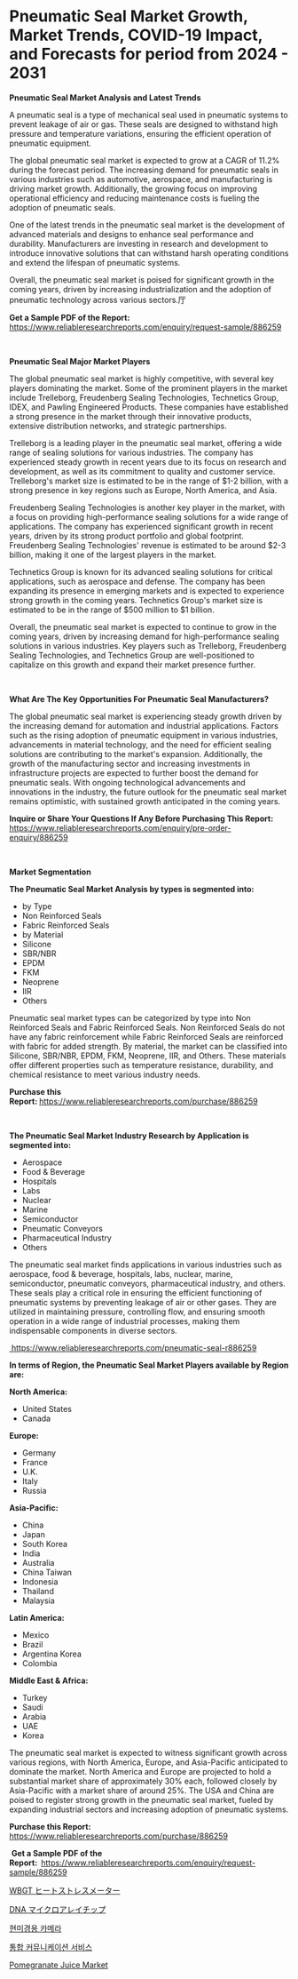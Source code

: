<p><h1>Pneumatic Seal Market Growth, Market Trends, COVID-19 Impact, and Forecasts for period from 2024 - 2031</h1></p><p><strong>Pneumatic Seal Market Analysis and Latest Trends</strong></p>
<p><p>A pneumatic seal is a type of mechanical seal used in pneumatic systems to prevent leakage of air or gas. These seals are designed to withstand high pressure and temperature variations, ensuring the efficient operation of pneumatic equipment.</p><p>The global pneumatic seal market is expected to grow at a CAGR of 11.2% during the forecast period. The increasing demand for pneumatic seals in various industries such as automotive, aerospace, and manufacturing is driving market growth. Additionally, the growing focus on improving operational efficiency and reducing maintenance costs is fueling the adoption of pneumatic seals.</p><p>One of the latest trends in the pneumatic seal market is the development of advanced materials and designs to enhance seal performance and durability. Manufacturers are investing in research and development to introduce innovative solutions that can withstand harsh operating conditions and extend the lifespan of pneumatic systems.</p><p>Overall, the pneumatic seal market is poised for significant growth in the coming years, driven by increasing industrialization and the adoption of pneumatic technology across various sectors.厅</p></p>
<p><strong>Get a Sample PDF of the Report:&nbsp;</strong> <a href="https://www.reliableresearchreports.com/enquiry/request-sample/886259">https://www.reliableresearchreports.com/enquiry/request-sample/886259</a></p>
<p>&nbsp;</p>
<p><strong>Pneumatic Seal Major Market Players</strong></p>
<p><p>The global pneumatic seal market is highly competitive, with several key players dominating the market. Some of the prominent players in the market include Trelleborg, Freudenberg Sealing Technologies, Technetics Group, IDEX, and Pawling Engineered Products. These companies have established a strong presence in the market through their innovative products, extensive distribution networks, and strategic partnerships.</p><p>Trelleborg is a leading player in the pneumatic seal market, offering a wide range of sealing solutions for various industries. The company has experienced steady growth in recent years due to its focus on research and development, as well as its commitment to quality and customer service. Trelleborg's market size is estimated to be in the range of $1-2 billion, with a strong presence in key regions such as Europe, North America, and Asia.</p><p>Freudenberg Sealing Technologies is another key player in the market, with a focus on providing high-performance sealing solutions for a wide range of applications. The company has experienced significant growth in recent years, driven by its strong product portfolio and global footprint. Freudenberg Sealing Technologies' revenue is estimated to be around $2-3 billion, making it one of the largest players in the market.</p><p>Technetics Group is known for its advanced sealing solutions for critical applications, such as aerospace and defense. The company has been expanding its presence in emerging markets and is expected to experience strong growth in the coming years. Technetics Group's market size is estimated to be in the range of $500 million to $1 billion.</p><p>Overall, the pneumatic seal market is expected to continue to grow in the coming years, driven by increasing demand for high-performance sealing solutions in various industries. Key players such as Trelleborg, Freudenberg Sealing Technologies, and Technetics Group are well-positioned to capitalize on this growth and expand their market presence further.</p></p>
<p>&nbsp;</p>
<p><strong>What Are The Key Opportunities For Pneumatic Seal Manufacturers?</strong></p>
<p><p>The global pneumatic seal market is experiencing steady growth driven by the increasing demand for automation and industrial applications. Factors such as the rising adoption of pneumatic equipment in various industries, advancements in material technology, and the need for efficient sealing solutions are contributing to the market's expansion. Additionally, the growth of the manufacturing sector and increasing investments in infrastructure projects are expected to further boost the demand for pneumatic seals. With ongoing technological advancements and innovations in the industry, the future outlook for the pneumatic seal market remains optimistic, with sustained growth anticipated in the coming years.</p></p>
<p><strong>Inquire or Share Your Questions If Any Before Purchasing This Report:</strong> <a href="https://www.reliableresearchreports.com/enquiry/pre-order-enquiry/886259">https://www.reliableresearchreports.com/enquiry/pre-order-enquiry/886259</a></p>
<p>&nbsp;</p>
<p><strong>Market Segmentation</strong></p>
<p><strong>The Pneumatic Seal Market Analysis by types is segmented into:</strong></p>
<p><ul><li>by Type</li><li>Non Reinforced Seals</li><li>Fabric Reinforced Seals</li><li>by Material</li><li>Silicone</li><li>SBR/NBR</li><li>EPDM</li><li>FKM</li><li>Neoprene</li><li>IIR</li><li>Others</li></ul></p>
<p><p>Pneumatic seal market types can be categorized by type into Non Reinforced Seals and Fabric Reinforced Seals. Non Reinforced Seals do not have any fabric reinforcement while Fabric Reinforced Seals are reinforced with fabric for added strength. By material, the market can be classified into Silicone, SBR/NBR, EPDM, FKM, Neoprene, IIR, and Others. These materials offer different properties such as temperature resistance, durability, and chemical resistance to meet various industry needs.</p></p>
<p><strong>Purchase this Report:&nbsp;</strong><a href="https://www.reliableresearchreports.com/purchase/886259">https://www.reliableresearchreports.com/purchase/886259</a></p>
<p>&nbsp;</p>
<p><strong>The Pneumatic Seal Market Industry Research by Application is segmented into:</strong></p>
<p><ul><li>Aerospace</li><li>Food & Beverage</li><li>Hospitals</li><li>Labs</li><li>Nuclear</li><li>Marine</li><li>Semiconductor</li><li>Pneumatic Conveyors</li><li>Pharmaceutical Industry</li><li>Others</li></ul></p>
<p><p>The pneumatic seal market finds applications in various industries such as aerospace, food & beverage, hospitals, labs, nuclear, marine, semiconductor, pneumatic conveyors, pharmaceutical industry, and others. These seals play a critical role in ensuring the efficient functioning of pneumatic systems by preventing leakage of air or other gases. They are utilized in maintaining pressure, controlling flow, and ensuring smooth operation in a wide range of industrial processes, making them indispensable components in diverse sectors.</p></p>
<p><a href="https://www.reliableresearchreports.com/pneumatic-seal-r886259">&nbsp;https://www.reliableresearchreports.com/pneumatic-seal-r886259</a></p>
<p><strong>In terms of Region, the Pneumatic Seal Market Players available by Region are:</strong></p>
<p>
    <p> <strong> North America: </strong>
        <ul>
            <li>United States</li>
            <li>Canada</li>
        </ul>
        </p> 
    <p> <strong> Europe: </strong>
        <ul>
            <li>Germany</li>
            <li>France</li>
            <li>U.K.</li>
            <li>Italy</li>
            <li>Russia</li>
        </ul>
        </p> 
    <p> <strong> Asia-Pacific: </strong>
        <ul>
            <li>China</li>
            <li>Japan</li>
            <li>South Korea</li>
            <li>India</li>
            <li>Australia</li>
            <li>China Taiwan</li>
            <li>Indonesia</li>
            <li>Thailand</li>
            <li>Malaysia</li>
        </ul>
        </p> 
    <p> <strong> Latin America: </strong>
        <ul>
            <li>Mexico</li>
            <li>Brazil</li>
            <li>Argentina Korea</li>
            <li>Colombia</li>
        </ul>
        </p> 
    <p> <strong> Middle East & Africa: </strong>
        <ul>
            <li>Turkey</li>
            <li>Saudi</li>
            <li>Arabia</li>
            <li>UAE</li>
            <li>Korea</li>
        </ul>
    </p>
    </p>
<p><p>The pneumatic seal market is expected to witness significant growth across various regions, with North America, Europe, and Asia-Pacific anticipated to dominate the market. North America and Europe are projected to hold a substantial market share of approximately 30% each, followed closely by Asia-Pacific with a market share of around 25%. The USA and China are poised to register strong growth in the pneumatic seal market, fueled by expanding industrial sectors and increasing adoption of pneumatic systems.</p></p>
<p><strong>Purchase this Report: </strong><a href="https://www.reliableresearchreports.com/purchase/886259">https://www.reliableresearchreports.com/purchase/886259</a></p>
<p>&nbsp;<strong>Get a Sample PDF of the Report:&nbsp;&nbsp;</strong><a href="https://www.reliableresearchreports.com/enquiry/request-sample/886259">https://www.reliableresearchreports.com/enquiry/request-sample/886259</a></p>
<p><strong></strong></p>
<p><p><a href="https://github.com/lababdou/Market-Research-Report-List-3/blob/main/389180135014.md">WBGT ヒートストレスメーター</a></p><p><a href="https://medium.com/@jasoniller59/dna%E3%83%9E%E3%82%A4%E3%82%AF%E3%83%AD%E3%82%A2%E3%83%AC%E3%82%A4%E3%83%81%E3%83%83%E3%83%97%E5%B8%82%E5%A0%B4-2031%E5%B9%B4%E3%81%BE%E3%81%A7%E3%81%AE%E5%8B%95%E5%90%91-%E4%BA%88%E6%B8%AC-%E7%AB%B6%E4%BA%89%E5%88%86%E6%9E%90-5e69bdcd8c19">DNA マイクロアレイチップ</a></p><p><a href="https://medium.com/@simeonbode1/%ED%98%84%EB%AF%B8%EA%B2%BD%EC%9A%A9-%EC%B9%B4%EB%A9%94%EB%9D%BC-%EC%8B%9C%EC%9E%A5-%EC%84%B1%EA%B3%B5%EC%A0%81%EC%9D%B8-%EB%B9%84%EC%A6%88%EB%8B%88%EC%8A%A4-%EC%A0%84%EB%9E%B5%EC%9D%98-%EC%97%B4%EC%87%A0-2031%EB%85%84%EA%B9%8C%EC%A7%80-%EC%98%88%EC%B8%A1-851804b11a6c">현미경용 카메라</a></p><p><a href="https://medium.com/@earnesteidenreichja/%ED%86%B5%ED%95%A9-%ED%86%B5%EC%8B%A0-%EC%84%9C%EB%B9%84%EC%8A%A4-%EC%8B%9C%EC%9E%A5%EC%9D%80-%EC%8B%9C%EC%9E%A5-%EC%A0%90%EC%9C%A0%EC%9C%A8-%EC%8B%9C%EC%9E%A5-%EB%8F%99%ED%96%A5-%EB%B0%8F-%EC%8B%9C%EC%9E%A5-%EC%84%B1%EC%9E%A5%EC%97%90-%EA%B4%80%ED%95%9C-%EC%A0%95%EB%B3%B4%EB%A5%BC-%EC%A0%9C%EA%B3%B5%ED%95%A9%EB%8B%88%EB%8B%A4-b9e45ffb125d">통합 커뮤니케이션 서비스</a></p><p><a href="https://www.linkedin.com/pulse/pomegranate-juicenbspmarket-focuses-market-share-size-ytlhc?trackingId=wdPUWr6p0NiENr7W5sRFaQ%3D%3D">Pomegranate Juice Market</a></p></p>